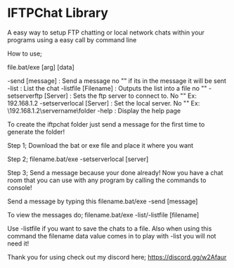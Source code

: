 # IFTPChat Library
 A easy way to setup FTP chatting or local network chats within your programs using a easy call by command line

How to use;

file.bat/exe [arg] [data]


   -send [message]             : Send a message no "" if its in the message it will be sent
   -list                       : List the chat
   -listfile [Filename]        : Outputs the list into a file no ""
   -setserverftp [Server]      : Sets the ftp server to connect to. No "" Ex: 192.168.1.2
   -setserverlocal [Server]    : Set the local server. No "" Ex: \\192.168.1.2\servername\folder
   -help                       : Display the help page

To create the iftpchat folder just send a message for the first time to generate the folder!

Step 1;
Download the bat or exe file and place it where you want

Step 2;
filename.bat/exe -setserverlocal [server]

Step 3;
Send a message because your done already! Now you have a chat room that you can use with any program by calling the commands to console!

Send a message by typing this
filename.bat/exe -send [message]

To view the messages do;
filename.bat/exe -list/-listfile [filename]

Use -listfile if you want to save the chats to a file. Also when using this command the filename data value comes in to play with -list you will not need it!

Thank you for using check out my discord here;
https://discord.gg/w2Afaur
